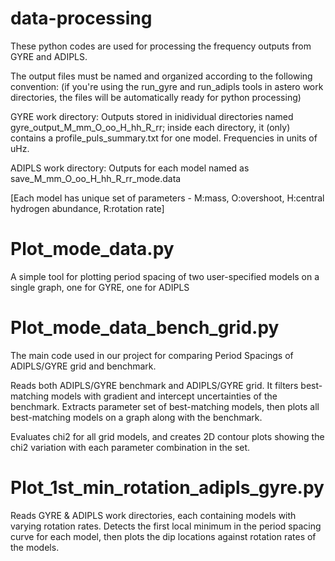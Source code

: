 # data-processing 

These python codes are used for processing the frequency outputs from GYRE and ADIPLS. 

The output files must be named and organized according to the following convention:
(if you're using the run_gyre and run_adipls tools in astero work directories, the files will be 
automatically ready for python processing)

GYRE work directory:
Outputs stored in inidividual directories named gyre_output_M_mm_O_oo_H_hh_R_rr;
inside each directory, it (only) contains a profile_puls_summary.txt for one model.
Frequencies in units of uHz.

ADIPLS work directory:
Outputs for each model named as save_M_mm_O_oo_H_hh_R_rr_mode.data

[Each model has unique set of parameters - M:mass, O:overshoot, H:central hydrogen abundance, R:rotation rate]

# Plot_mode_data.py

A simple tool for plotting period spacing of two user-specified models on a single graph,
one for GYRE, one for ADIPLS

# Plot_mode_data_bench_grid.py

The main code used in our project for comparing Period Spacings of ADIPLS/GYRE grid and benchmark.

Reads both ADIPLS/GYRE benchmark and ADIPLS/GYRE grid. It filters best-matching models with gradient 
and intercept uncertainties of the benchmark.
Extracts parameter set of best-matching models, then plots all best-matching models on a graph 
along with the benchmark.

Evaluates chi2 for all grid models, and creates 2D contour plots showing the chi2 variation 
with each parameter combination in the set.

# Plot_1st_min_rotation_adipls_gyre.py 

Reads GYRE & ADIPLS work directories, each containing models with varying rotation rates. 
Detects the first local minimum in the period spacing curve for each model,
then plots the dip locations against rotation rates of the models. 




















